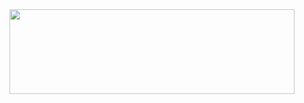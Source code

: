

<img align="right" height="150" width="100%" src="https://media.tenor.com/20LXSV7TwRIAAAAd/5afayaradio-radio5afaya.gif"  />





